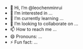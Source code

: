 - 👋 Hi, I’m @leochenminrui
- 👀 I’m interested in ...
- 🌱 I’m currently learning ...
- 💞️ I’m looking to collaborate on ...
- 📫 How to reach me ...
- 😄 Pronouns: ...
- ⚡ Fun fact: ...

<!---
leochenminrui/leochenminrui is a ✨ special ✨ repository because its `README.md` (this file) appears on your GitHub profile.
You can click the Preview link to take a look at your changes.
--->
